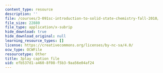 ```yaml
---
content_type: resource
description: ''
file: /courses/3-091sc-introduction-to-solid-state-chemistry-fall-2010/efb537d1a4608f08f5b39aa56e04af24_FYJJHMLv9oM.srt
file_size: 22880
file_type: application/x-subrip
hide_download: true
hide_download_original: null
learning_resource_types: []
license: https://creativecommons.org/licenses/by-nc-sa/4.0/
ocw_type: OCWFile
resourcetype: Other
title: 3play caption file
uid: efb537d1-a460-8f08-f5b3-9aa56e04af24
---
```

